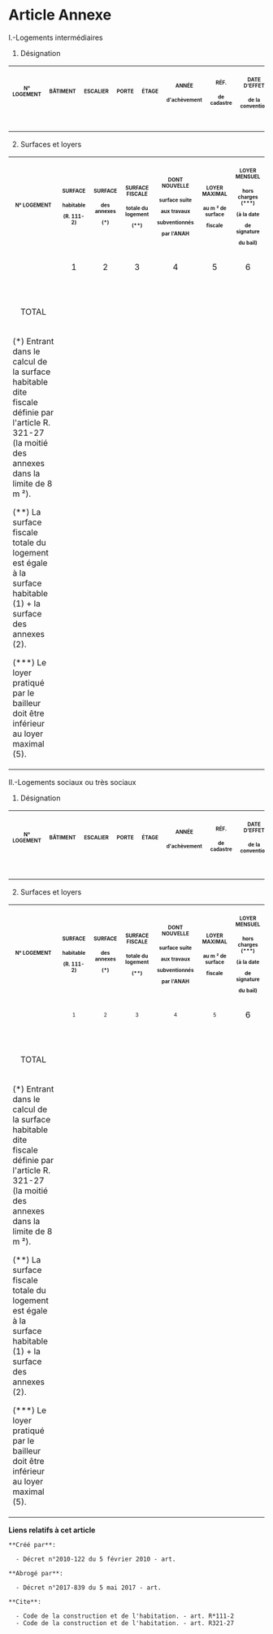 # Article Annexe

I.-Logements intermédiaires 

1. Désignation 

<table>
  <tbody>
    <tr>
      <th>

<font size="1">N° LOGEMENT 

</font>
      </th>
      <th>

<font size="1">BÂTIMENT 

</font>
      </th>
      <th>

<font size="1">ESCALIER 

</font>
      </th>
      <th>

<font size="1">PORTE 

</font>
      </th>
      <th>

<font size="1">ÉTAGE 

</font>
      </th>
      <th>

<font size="1">ANNÉE 

d'achèvement 

</font>
      </th>
      <th>

<font size="1">RÉF. 

de cadastre 

</font>
      </th>
      <th>

<font size="1">DATE D'EFFET 

de la convention 

</font>
      </th>
      <th>

<font size="1">LOGEMENT 

réservé 

</font>
      </th>
    </tr>
    <tr>
      <td align="center">

</td>
      <td align="center">

</td>
      <td align="center">

</td>
      <td align="center">

</td>
      <td align="center">

</td>
      <td align="center">

</td>
      <td align="center">

</td>
      <td align="center">

</td>
      <td align="center">

</td>
    </tr>
    <tr>
      <td align="center">

</td>
      <td align="center">

</td>
      <td align="center">

</td>
      <td align="center">

</td>
      <td align="center">

</td>
      <td align="center">

</td>
      <td align="center">

</td>
      <td align="center">

</td>
      <td align="center">

</td>
    </tr>
    <tr>
      <td align="center">

</td>
      <td align="center">

</td>
      <td align="center">

</td>
      <td align="center">

</td>
      <td align="center">

</td>
      <td align="center">

</td>
      <td align="center">

</td>
      <td align="center">

</td>
      <td align="center">

</td>
    </tr>
    <tr>
      <td align="center">

</td>
      <td align="center">

</td>
      <td align="center">

</td>
      <td align="center">

</td>
      <td align="center">

</td>
      <td align="center">

</td>
      <td align="center">

</td>
      <td align="center">

</td>
      <td align="center">

</td>
    </tr>
    <tr>
      <td align="center">

</td>
      <td align="center">

</td>
      <td align="center">

</td>
      <td align="center">

</td>
      <td align="center">

</td>
      <td align="center">

</td>
      <td align="center">

</td>
      <td align="center">

</td>
      <td align="center">

</td>
    </tr>
  </tbody>
</table>

2. Surfaces et loyers 

<table>
  <tbody>
    <tr>
      <th>

<font size="1">N° LOGEMENT 

</font>
      </th>
      <th>

<font size="1">SURFACE 

habitable 

(R. 111-2) 

</font>
      </th>
      <th>

<font size="1">SURFACE 

des annexes 

(*) 

</font>
      </th>
      <th>

<font size="1">SURFACE FISCALE 

totale du logement 

(**) 

</font>
      </th>
      <th>

<font size="1">DONT NOUVELLE 

surface suite 

aux travaux 

subventionnés 

par l'ANAH 

</font>
      </th>
      <th>

<font size="1">LOYER MAXIMAL 

au m ² de surface 

fiscale 

</font>
      </th>
      <th>

<font size="1">LOYER MENSUEL 

hors charges (***) 

(à la date 

de signature 

du bail) 

</font>
      </th>
    </tr>
    <tr>
      <td align="center">

</td>
      <td align="center">

1 

</td>
      <td align="center">

2 

</td>
      <td align="center">

3 

</td>
      <td align="center">

4 

</td>
      <td align="center">

5 

</td>
      <td align="center">

6 

</td>
    </tr>
    <tr>
      <td align="center">

</td>
      <td align="center">

</td>
      <td align="center">

</td>
      <td align="center">

</td>
      <td align="center">

</td>
      <td align="center">

</td>
      <td align="center">

</td>
    </tr>
    <tr>
      <td align="center">

</td>
      <td align="center">

</td>
      <td align="center">

</td>
      <td align="center">

</td>
      <td align="center">

</td>
      <td align="center">

</td>
      <td align="center">

</td>
    </tr>
    <tr>
      <td align="center">

</td>
      <td align="center">

</td>
      <td align="center">

</td>
      <td align="center">

</td>
      <td align="center">

</td>
      <td align="center">

</td>
      <td align="center">

</td>
    </tr>
    <tr>
      <td align="center">

</td>
      <td align="center">

</td>
      <td align="center">

</td>
      <td align="center">

</td>
      <td align="center">

</td>
      <td align="center">

</td>
      <td align="center">

</td>
    </tr>
    <tr>
      <td align="center">

</td>
      <td align="center">

</td>
      <td align="center">

</td>
      <td align="center">

</td>
      <td align="center">

</td>
      <td align="center">

</td>
      <td align="center">

</td>
    </tr>
    <tr>
      <td align="center">

TOTAL 

</td>
      <td align="center">

</td>
      <td align="center">

</td>
      <td align="center">

</td>
      <td align="center">

</td>
      <td align="center">

</td>
      <td align="center">

</td>
    </tr>
    <tr>
      <td>

(*) Entrant dans le calcul de la surface habitable dite fiscale définie par l'article R. 321-27 (la moitié des annexes dans
la limite de 8 m ²). 

(**) La surface fiscale totale du logement est égale à la surface habitable (1) + la surface des annexes (2). 

(***) Le loyer pratiqué par le bailleur doit être inférieur au loyer maximal (5). 

</td>
    </tr>
  </tbody>
</table>

II.-Logements sociaux ou très sociaux 

1. Désignation 

<table>
  <tbody>
    <tr>
      <th>

<font size="1">N° LOGEMENT 

</font>
      </th>
      <th>

<font size="1">BÂTIMENT 

</font>
      </th>
      <th>

<font size="1">ESCALIER 

</font>
      </th>
      <th>

<font size="1">PORTE 

</font>
      </th>
      <th>

<font size="1">ÉTAGE 

</font>
      </th>
      <th>

<font size="1">ANNÉE 

d'achèvement 

</font>
      </th>
      <th>

<font size="1">RÉF. 

de cadastre 

</font>
      </th>
      <th>

<font size="1">DATE D'EFFET 

de la convention </font>

</th>
      <th>

<font size="1">LOGEMENT 

réservé </font>

</th>
    </tr>
    <tr>
      <td align="center">

</td>
      <td align="center">

</td>
      <td align="center">

</td>
      <td align="center">

</td>
      <td align="center">

</td>
      <td align="center">

</td>
      <td align="center">

</td>
      <td align="center">

</td>
      <td align="center">

</td>
    </tr>
    <tr>
      <td align="center">

</td>
      <td align="center">

</td>
      <td align="center">

</td>
      <td align="center">

</td>
      <td align="center">

</td>
      <td align="center">

</td>
      <td align="center">

</td>
      <td align="center">

</td>
      <td align="center">

</td>
    </tr>
    <tr>
      <td align="center">

</td>
      <td align="center">

</td>
      <td align="center">

</td>
      <td align="center">

</td>
      <td align="center">

</td>
      <td align="center">

</td>
      <td align="center">

</td>
      <td align="center">

</td>
      <td align="center">

</td>
    </tr>
    <tr>
      <td align="center">

</td>
      <td align="center">

</td>
      <td align="center">

</td>
      <td align="center">

</td>
      <td align="center">

</td>
      <td align="center">

</td>
      <td align="center">

</td>
      <td align="center">

</td>
      <td align="center">

</td>
    </tr>
    <tr>
      <td align="center">

</td>
      <td align="center">

</td>
      <td align="center">

</td>
      <td align="center">

</td>
      <td align="center">

</td>
      <td align="center">

</td>
      <td align="center">

</td>
      <td align="center">

</td>
      <td align="center">

</td>
    </tr>
  </tbody>
</table>

2. Surfaces et loyers 

<table>
  <tbody>
    <tr>
      <th>

<font size="1">N° LOGEMENT 

</font>
      </th>
      <th>

<font size="1">SURFACE 

habitable 

(R. 111-2) 

</font>
      </th>
      <th>

<font size="1">SURFACE 

des annexes 

(*) 

</font>
      </th>
      <th>

<font size="1">SURFACE FISCALE 

totale du logement 

(**) 

</font>
      </th>
      <th>

<font size="1">DONT NOUVELLE 

surface suite 

aux travaux 

subventionnés 

par l'ANAH 

</font>
      </th>
      <th>

<font size="1">LOYER MAXIMAL 

au m ² de surface 

fiscale 

</font>
      </th>
      <th>

<font size="1">LOYER MENSUEL 

hors charges (***) 

(à la date 

de signature 

du bail) 

</font>
      </th>
    </tr>
    <tr>
      <td align="center">

<font size="1">

</font>
      </td>
      <td align="center">

<font size="1">1 

</font>
      </td>
      <td align="center">

<font size="1">2 

</font>
      </td>
      <td align="center">

<font size="1">3 

</font>
      </td>
      <td align="center">

<font size="1">4 

</font>
      </td>
      <td align="center">

<font size="1">5 

</font>
      </td>
      <td align="center">

6 

</td>
    </tr>
    <tr>
      <td align="center">

</td>
      <td align="center">

</td>
      <td align="center">

</td>
      <td align="center">

</td>
      <td align="center">

</td>
      <td align="center">

</td>
      <td align="center">

</td>
    </tr>
    <tr>
      <td align="center">

</td>
      <td align="center">

</td>
      <td align="center">

</td>
      <td align="center">

</td>
      <td align="center">

</td>
      <td align="center">

</td>
      <td align="center">

</td>
    </tr>
    <tr>
      <td align="center">

</td>
      <td align="center">

</td>
      <td align="center">

</td>
      <td align="center">

</td>
      <td align="center">

</td>
      <td align="center">

</td>
      <td align="center">

</td>
    </tr>
    <tr>
      <td align="center">

</td>
      <td align="center">

</td>
      <td align="center">

</td>
      <td align="center">

</td>
      <td align="center">

</td>
      <td align="center">

</td>
      <td align="center">

</td>
    </tr>
    <tr>
      <td align="center">

</td>
      <td align="center">

</td>
      <td align="center">

</td>
      <td align="center">

</td>
      <td align="center">

</td>
      <td align="center">

</td>
      <td align="center">

</td>
    </tr>
    <tr>
      <td align="center">

TOTAL 

</td>
      <td align="center">

</td>
      <td align="center">

</td>
      <td align="center">

</td>
      <td align="center">

</td>
      <td align="center">

</td>
      <td align="center">

</td>
    </tr>
    <tr>
      <td>

(*) Entrant dans le calcul de la surface habitable dite fiscale définie par l'article R. 321-27 (la moitié des annexes dans
la limite de 8 m ²). 

(**) La surface fiscale totale du logement est égale à la surface habitable (1) + la surface des annexes (2). 

(***) Le loyer pratiqué par le bailleur doit être inférieur au loyer maximal (5).

</td>
    </tr>
  </tbody>
</table>

**Liens relatifs à cet article**

	**Créé par**:

	  - Décret n°2010-122 du 5 février 2010 - art.

	**Abrogé par**:

	  - Décret n°2017-839 du 5 mai 2017 - art.

	**Cite**:

	  - Code de la construction et de l'habitation. - art. R*111-2
	  - Code de la construction et de l'habitation. - art. R321-27
